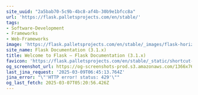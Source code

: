 ```yaml
---
site_uuid: "2a5bab70-5c9b-4bc8-af4b-30b9e1bfcc8a"
url: 'https://flask.palletsprojects.com/en/stable/'
tags:
- Software-Development
- Frameworks
- Web-Frameworks
image: 'https://flask.palletsprojects.com/en/stable/_images/flask-horizontal.png'
site_name: Flask Documentation (3.1.x)
title: Welcome to Flask — Flask Documentation (3.1.x)
favicon: 'https://flask.palletsprojects.com/en/stable/_static/shortcut-icon.png'
og_screenshot_url: https://og-screenshots-prod.s3.amazonaws.com/1366x768/80/false/26bd9ac779086797ad03efc5f444fbfd2c45fc3bb9fbe46958f19ad5ca76597f.jpeg
last_jina_request: '2025-03-09T06:45:13.764Z'
jina_error: "\"'HTTP error! status: 429'\""
og_last_fetch: 2025-03-07T05:20:56.426Z
---
```


